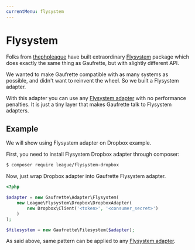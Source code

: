 ```yaml
---
currentMenu: flysystem
---
```


# Flysystem

Folks from [thephpleague](http://thephpleague.com/) have built extraordinary [Flysystem](https://github.com/thephpleague/flysystem) package which does exactly the same thing as Gaufrette, but with slightly different API.

We wanted to make Gaufrette compatible with as many systems as possible, and didn't want to reinvent the wheel.
So we built a Flysystem adapter.

With this adapter you can use any [Flysystem adapter](https://github.com/thephpleague/flysystem#adapters) with no performance penalties. It is just a tiny layer that makes Gaufrette talk to Flysystem adapters.

## Example

We will show using Flysystem adapter on Dropbox example.

First, you need to install Flysystem Dropbox adapter through composer:

```bash
$ composer require league/flysystem-dropbox
```

Now, just wrap Dropbox adapter into Gaufrette Flysystem adapter.

```php
<?php

$adapter = new Gaufrette\Adapter\Flysystem(
    new League\Flysystem\Dropbox\DropboxAdapter(
        new Dropbox\Client('<token>', '<consumer_secret>')
    )
);

$filesystem = new Gaufrette\Filesystem($adapter);
```

As said above, same pattern can be applied to any [Flysystem adapter](https://github.com/thephpleague/flysystem#adapters).
